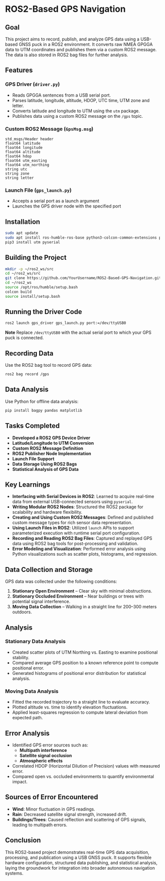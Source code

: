 # ROS2-Based GPS Navigation

## Goal

This project aims to record, publish, and analyze GPS data using a USB-based GNSS puck in a ROS2 environment. It converts raw NMEA GPGGA data to UTM coordinates and publishes them via a custom ROS2 message. The data is also stored in ROS2 bag files for further analysis.

## Features

### GPS Driver (`driver.py`)
- Reads GPGGA sentences from a USB serial port.
- Parses latitude, longitude, altitude, HDOP, UTC time, UTM zone and letter.
- Converts latitude and longitude to UTM using the `utm` package.
- Publishes data using a custom ROS2 message on the `/gps` topic.

### Custom ROS2 Message (`GpsMsg.msg`)

```text
std_msgs/Header header
float64 latitude
float64 longitude
float64 altitude
float64 hdop
float64 utm_easting
float64 utm_northing
string utc
string zone
string letter
````

### Launch File (`gps_launch.py`)

* Accepts a serial port as a launch argument
* Launches the GPS driver node with the specified port

## Installation

```bash
sudo apt update
sudo apt install ros-humble-ros-base python3-colcon-common-extensions python3-pip
pip3 install utm pyserial
```

## Building the Project

```bash
mkdir -p ~/ros2_ws/src
cd ~/ros2_ws/src
git clone https://github.com/YourUsername/ROS2-Based-GPS-Navigation.git
cd ~/ros2_ws
source /opt/ros/humble/setup.bash
colcon build
source install/setup.bash
```

## Running the Driver Code

```bash
ros2 launch gps_driver gps_launch.py port:=/dev/ttyUSB0
```

**Note**
Replace `/dev/ttyUSB0` with the actual serial port to which your GPS puck is connected.


## Recording Data

Use the ROS2 bag tool to record GPS data:

```bash
ros2 bag record /gps
````

## Data Analysis

Use Python for offline data analysis:

```bash
pip install bagpy pandas matplotlib
```

## Tasks Completed

- **Developed a ROS2 GPS Device Driver**
- **Latitude/Longitude to UTM Conversion**
- **Custom ROS2 Message Definition**
- **ROS2 Publisher Node Implementation**
- **Launch File Support**
- **Data Storage Using ROS2 Bags**
- **Statistical Analysis of GPS Data**

## Key Learnings

- **Interfacing with Serial Devices in ROS2**: Learned to acquire real-time data from external USB-connected sensors using `pyserial`.
- **Writing Modular ROS2 Nodes**: Structured the ROS2 package for scalability and hardware flexibility.
- **Creating and Using Custom ROS2 Messages**: Defined and published custom message types for rich sensor data representation.
- **Using Launch Files in ROS2**: Utilized `launch` APIs to support parameterized execution with runtime serial port configuration.
- **Recording and Reading ROS2 Bag Files**: Captured and replayed GPS data using ROS2 bag tools for post-processing and validation.
- **Error Modeling and Visualization**: Performed error analysis using Python visualizations such as scatter plots, histograms, and regression.

## Data Collection and Storage

GPS data was collected under the following conditions:

1. **Stationary Open Environment** – Clear sky with minimal obstructions.
2. **Stationary Occluded Environment** – Near buildings or trees with potential signal interference.
3. **Moving Data Collection** – Walking in a straight line for 200–300 meters outdoors.

## Analysis

### Stationary Data Analysis

- Created scatter plots of UTM Northing vs. Easting to examine positional stability.
- Compared average GPS position to a known reference point to compute positional error.
- Generated histograms of positional error distribution for statistical analysis.

### Moving Data Analysis

- Fitted the recorded trajectory to a straight line to evaluate accuracy.
- Plotted altitude vs. time to identify elevation fluctuations.
- Applied least-squares regression to compute lateral deviation from expected path.

## Error Analysis

- Identified GPS error sources such as:
  - **Multipath interference**
  - **Satellite signal occlusion**
  - **Atmospheric effects**
- Correlated HDOP (Horizontal Dilution of Precision) values with measured error.
- Compared open vs. occluded environments to quantify environmental impact.

## Sources of Error Encountered

- **Wind**: Minor fluctuation in GPS readings.
- **Rain**: Decreased satellite signal strength, increased drift.
- **Buildings/Trees**: Caused reflection and scattering of GPS signals, leading to multipath errors.


## Conclusion

This ROS2-based project demonstrates real-time GPS data acquisition, processing, and publication using a USB GNSS puck. It supports flexible hardware configuration, structured data publishing, and statistical analysis, laying the groundwork for integration into broader autonomous navigation systems.
